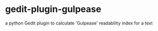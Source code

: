 gedit-plugin-gulpease
=====================

a python Gedit plugin to calculate 'Gulpease' readability index for a text
